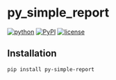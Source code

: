 # py_simple_report
[![python](https://img.shields.io/pypi/pyversions/py-simple-report)](https://www.python.org/)
[![PyPI](https://img.shields.io/pypi/v/py-simple-report.svg)](https://pypi.org/project/py-simple-report/)
[![license](https://img.shields.io/pypi/l/py-simple-report?color=blue)](https://github.com/toshiakiasakura/py-simple-report/blob/master/LICENSE)

## Installation
`pip install py-simple-report`
